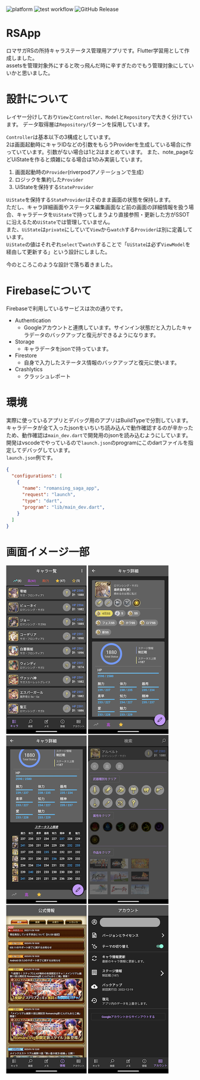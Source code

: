 ![platform](https://img.shields.io/badge/platform-flutter-blue.svg)
![test workflow](https://github.com/hotdrop/romasaga-status-flutter-app/actions/workflows/main.yml/badge.svg)
![GitHub Release](https://img.shields.io/github/release/hotdrop/romasaga-status-flutter-app.svg?style=flat)

# RSApp
ロマサガRSの所持キャラステータス管理用アプリです。Flutter学習用として作成しました。  
assetsを管理対象外にすると吹っ飛んだ時に辛すぎたのでもう管理対象にしていいかと思いました。

# 設計について
レイヤー分けしており`View`と`Controller`、`Model`と`Repository`で大きく分けています。
データ取得層は`Repository`パターンを採用しています。  

`Controller`は基本以下の3構成としています。  
2は画面起動時にキャラIDなどの引数をもらうProviderを生成している場合に作っていています。引数がない場合は1と2はまとめています。
また、note_pageなどUiStateを作ると煩雑になる場合は1のみ実装しています。   

1. 画面起動時の`Provider`(riverpodアノテーションで生成）
2. ロジックを集約した`Provider`
3. UiStateを保持する`StateProvider`

`UiState`を保持する`StateProvider`はそのまま画面の状態を保持します。  
ただし、キャラ詳細画面やステータス編集画面など前の画面の詳細情報を扱う場合、キャラデータを`UiState`で持ってしまうより直接参照・更新した方がSSOTに沿えるため`UiState`では管理していません。  
また、`UiState`は`private`にしていて`View`から`watch`する`Provider`は別に定義しています。  
`UiState`の値はそれぞれ`select`で`watch`することで「`UiState`は必ず`ViewModel`を経由して更新する」という設計にしました。

今のところこのような設計で落ち着きました。  

# Firebaseについて
Firebaseで利用しているサービスは次の通りです。
  - Authentication
    - Googleアカウントと連携しています。サインイン状態だと入力したキャラデータのバックアップと復元ができるようになります。
  - Storage
    - キャラデータをjsonで持っています。
  - Firestore
    - 自身で入力したステータス情報のバックアップと復元に使います。
  - Crashlytics
    - クラッシュレポート

# 環境
実際に使っているアプリとデバッグ用のアプリはBuildTypeで分割しています。  
キャラデータが全て入ったjsonをいちいち読み込んで動作確認するのが辛かったため、動作確認は`main_dev.dart`で開発用のjsonを読み込むようにしています。  
開発はvscodeでやっているので`launch.json`のprogramにこのdartファイルを指定してデバッグしています。  
`launch.json`例です。  
```launch.json
{
  "configurations": [
    {
      "name": "romansing_saga_app",
      "request": "launch",
      "type": "dart",
      "program": "lib/main_dev.dart",
    }
  ]
}
```

# 画面イメージ一部
![01](/images/01_char_list.png)
![0201](/images/02_char_detail_01.png)
![0202](/images/02_char_detail_02.png)
![03](/images/03_search.png)
![04](/images/04_info.png)
![05](/images/05_account.png)
